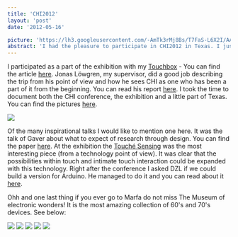 ```yaml
---
title: 'CHI2012'
layout: 'post'
date: '2012-05-16'

picture: 'https://lh3.googleusercontent.com/-AmTk3rMj8Bs/T7FaS-L6X2I/AAAAAAAAECc/rIgOfK2F_c0/s603/DSC_0778'
abstract: 'I had the pleasure to participate in CHI2012 in Texas. I just want to share a few things here.'
---
```

I participated as a part of the exhibition with my [Touchbox](http://hobye.dk:9778/projects/touchbox.html) - You can find the article [here](http://hobye.dk:9778/publications/CHI2012TouchBox.html). Jonas Löwgren, my supervisor, did a good job describing the trip from his point of view and how he sees CHI as one who has been a part of it from the beginning. You can read his report [here](http://medea.mah.se/2012/05/malmo-point-of-view-chi-is-coming-around/). I took the time to document both the CHI conference, the exhibition and a little part of Texas. You can find the pictures [here](https://plus.google.com/photos/108283711574096278336/albums/5742441849334379553?authkey=CPqG54njut_u_gE). 

![](https://lh4.googleusercontent.com/-VB0TeNZ2ltU/T7Kl2Znsd_I/AAAAAAAAEGw/wJVmRkRh1H4/s603/DSC_0952)

Of the many inspirational talks I would like to mention one here. It was the talk of Gaver about what to expect of research through design. You can find the paper [here](http://dl.acm.org/citation.cfm?id=2208538&preflayout=tabs). At the exhibition the [Touché Sensing](http://www.disneyresearch.com/research/projects/hci_touche_drp.htm) was the most interesting piece (from a technology point of view). It was clear that the possibilities within touch and intimate touch interaction could be expanded with this technology. Right after the conference I asked DZL if we could build a version for Arduino. He managed to do it and you can read about it [here](http://hobye.dk:9778/blurbs/instructableTouch.html).

Ohh and one last thing if you ever go to Marfa do not miss The Museum of electronic wonders! It is the most amazing collection of 60's and 70's devices. See below:

![](https://lh4.googleusercontent.com/-RvXlRJpvElc/T7UHCzCHjfI/AAAAAAAAIUg/OjIbJerCPQo/s603/DSC_1160.JPG)
![](https://lh5.googleusercontent.com/-fXj3UbC1nQs/T7FVnx2YUhI/AAAAAAAAECM/5GqJinUveac/s603/DSC_1205)
![](https://lh6.googleusercontent.com/-xlWYIxb_jXo/T7KmS1wc_ZI/AAAAAAAAEII/ftFmeC4k8-Q/s603/DSC_1213)
![](https://lh3.googleusercontent.com/-RYZHG0dHDuQ/T7UOAD_xDAI/AAAAAAAAIUw/nLUIsqYbGNA/s603/DSC_1232.JPG)
![](https://lh5.googleusercontent.com/-S3Q07UyvPsg/T7UOfeb-fPI/AAAAAAAAIUo/gbitCy-rBKw/s603/DSC_1236.JPG)


